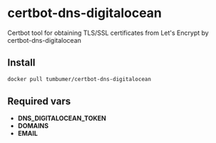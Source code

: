 # certbot-dns-digitalocean

Certbot tool for obtaining TLS/SSL certificates from Let's Encrypt by certbot-dns-digitalocean

## Install

```bash
docker pull tumbumer/certbot-dns-digitalocean
```

## Required vars

* **DNS_DIGITALOCEAN_TOKEN**
* **DOMAINS**
* **EMAIL**
